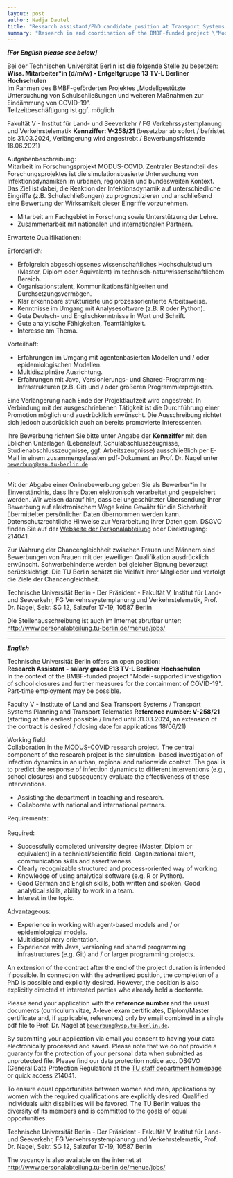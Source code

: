 ```yaml
---
layout: post
author: Nadja Dautel
title: "Research assistant/PhD candidate position at Transport Systems Planning and Transport Telematics, TU Berlin"
summary: "Research in and coordination of the BMBF-funded project \"Model-supported investigation of school closures and other interventions for the containment of COVID-19\""
---
```

***[For English please see below]***  <br>

Bei der Technischen Universität Berlin ist die folgende Stelle zu besetzen:  <br>
**Wiss. Mitarbeiter*in (d/m/w) - Entgeltgruppe 13 TV-L Berliner Hochschulen**  <br>
Im Rahmen des BMBF-geförderten Projektes „Modellgestützte Untersuchung von Schulschließungen und weiteren Maßnahmen zur Eindämmung von COVID-19“.  <br>
Teilzeitbeschäftigung ist ggf. möglich

Fakultät V - Institut für Land- und Seeverkehr / FG Verkehrssystemplanung und Verkehrstelematik **Kennziffer: V-258/21** (besetzbar ab sofort / befristet bis 31.03.2024, Verlängerung wird angestrebt / Bewerbungsfristende 18.06.2021)

Aufgabenbeschreibung:  <br>
Mitarbeit im Forschungsprojekt MODUS-COVID. Zentraler Bestandteil des Forschungsprojektes ist die simulationsbasierte Untersuchung von Infektionsdynamiken im urbanen, regionalen und bundesweiten Kontext. Das Ziel ist dabei, die Reaktion der Infektionsdynamik auf unterschiedliche Eingriffe (z.B. Schulschließungen) zu prognostizieren und anschließend eine Bewertung der Wirksamkeit dieser Eingriffe vorzunehmen.
<ul>
<li> Mitarbeit am Fachgebiet in Forschung sowie Unterstützung der Lehre. </li>
<li> Zusammenarbeit mit nationalen und internationalen Partnern. </li>
</ul>

Erwartete Qualifikationen:  <br>

Erforderlich: <br>
<ul>
<li> Erfolgreich abgeschlossenes wissenschaftliches Hochschulstudium (Master, Diplom oder Äquivalent) im technisch-naturwissenschaftlichem Bereich. </li>
<li> Organisationstalent, Kommunikationsfähigkeiten und Durchsetzungsvermögen. </li>
<li> Klar erkennbare strukturierte und prozessorientierte Arbeitsweise. </li>
<li> Kenntnisse im Umgang mit Analysesoftware (z.B. R oder Python). </li>
<li> Gute Deutsch- und Englischkenntnisse in Wort und Schrift. </li>
<li> Gute analytische Fähigkeiten, Teamfähigkeit. </li>
<li> Interesse am Thema. </li>
</ul>

Vorteilhaft: <br>
<ul>
<li> Erfahrungen im Umgang mit agentenbasierten Modellen und / oder epidemiologischen Modellen. </li>
<li> Multidisziplinäre Ausrichtung. </li>
<li> Erfahrungen mit Java, Versionierungs- und Shared-Programming-Infrastrukturen (z.B. Git) und / oder größeren Programmierprojekten. </li>
</ul>
Eine Verlängerung nach Ende der Projektlaufzeit wird angestrebt. In Verbindung mit der ausgeschriebenen Tätigkeit ist die Durchführung einer Promotion möglich und ausdrücklich erwünscht. Die Ausschreibung richtet sich jedoch ausdrücklich auch an bereits promovierte Interessenten.

Ihre Bewerbung richten Sie bitte unter Angabe der <strong>Kennziffer</strong> mit den üblichen Unterlagen (Lebenslauf, Schulabschlusszeugnisse, Studienabschlusszeugnisse, ggf. Arbeitszeugnisse) ausschließlich per E-Mail in einem zusammengefassten pdf-Dokument an Prof. Dr. Nagel unter <code> bewerbung@vsp.tu-berlin.de </code>.  <br>

Mit der Abgabe einer Onlinebewerbung geben Sie als Bewerber*in Ihr Einverständnis, dass Ihre Daten elektronisch verarbeitet und gespeichert werden. Wir weisen darauf hin, dass bei ungeschützter Übersendung Ihrer Bewerbung auf elektronischem Wege keine Gewähr für die Sicherheit übermittelter persönlicher Daten übernommen werden kann. Datenschutzrechtliche Hinweise zur Verarbeitung Ihrer Daten gem. DSGVO finden Sie auf der [Webseite der Personalabteilung](https://www.abt2-t.tu-berlin.de/menue/themen_a_z/datenschutzerklaerung/) oder Direktzugang: 214041.

Zur Wahrung der Chancengleichheit zwischen Frauen und Männern sind Bewerbungen von Frauen mit der jeweiligen Qualifikation ausdrücklich erwünscht. Schwerbehinderte werden bei gleicher Eignung bevorzugt berücksichtigt. Die TU Berlin schätzt die Vielfalt ihrer Mitglieder und verfolgt die Ziele der Chancengleichheit.  <br>

Technische Universität Berlin - Der Präsident - Fakultät V, Institut für Land- und Seeverkehr, FG Verkehrssystemplanung und Verkehrstelematik, Prof. Dr. Nagel, Sekr. SG 12, Salzufer 17-19, 10587 Berlin 

Die Stellenausschreibung ist auch im Internet abrufbar unter:  <br>
http://www.personalabteilung.tu-berlin.de/menue/jobs/

<hr>

***English***  <br>

Technische Universität Berlin offers an open position:  <br>
**Research Assistant - salary grade E13 TV-L Berliner Hochschulen**  <br>
In the context of the BMBF-funded project "Model-supported investigation of school closures and further measures for the containment of COVID-19".  <br>
Part-time employment may be possible.  <br>

Faculty V - Institute of Land and Sea Transport Systems / Transport Systems Planning and Transport Telematics **Reference number: V-258/21** (starting at the earliest possible / limited until 31.03.2024, an extension of the contract is desired / closing date for applications 18/06/21)

Working field: <br>
Collaboration in the MODUS-COVID research project. The central component of the research project is the simulation- based investigation of infection dynamics in an urban, regional and nationwide context. The goal is to predict the response of infection dynamics to different interventions (e.g., school closures) and subsequently evaluate the effectiveness of these interventions.
<ul>
<li> Assisting the department in teaching and research. </li>
<li> Collaborate with national and international partners. </li>
</ul>

Requirements: <br>
<br>
Required: <br>

<ul>
  <li>Successfully completed university degree (Master, Diplom or equivalent) in a technical/scientific field. Organizational talent, communication skills and assertiveness. </li>
  <li> Clearly recognizable structured and process-oriented way of working.  </li>
  <li> Knowledge of using analytical software (e.g. R or Python).  </li>
  <li> Good German and English skills, both written and spoken. Good analytical skills, ability to work in a team.  </li>
  <li> Interest in the topic.  </li>
</ul>

Advantageous: <br>
<ul>
<li> Experience in working with agent-based models and / or epidemiological models.  </li>
<li> Multidisciplinary orientation.  </li>
<li> Experience with Java, versioning and shared programming infrastructures (e.g. Git) and / or larger programming projects.  </li>
</ul>
An extension of the contract after the end of the project duration is intended if possible. In connection with the advertised position, the completion of a PhD is possible and explicitly desired. However, the position is also explicitly directed at interested parties who already hold a doctorate.

Please send your application with the <strong> reference number </strong> and the usual documents (curriculum vitae, A-level exam certificates, Diplom/Master certificate and, if applicable, references) only by email combined in a single pdf file to Prof. Dr. Nagel at <code>bewerbung@vsp.tu-berlin.de</code>.

By submitting your application via email you consent to having your data electronically processed and saved. Please note that we do not provide a guaranty for the protection of your personal data when submitted as unprotected file. Please find our data protection notice acc. DSGVO (General Data Protection Regulation) at the [TU staff department homepage](https://www.abt2-t.tu-berlin.de/menue/themen_a_z/datenschutzerklaerung/) or quick access 214041.

To ensure equal opportunities between women and men, applications by women with the required qualifications are explicitly desired. Qualified individuals with disabilities will be favored. The TU Berlin values the diversity of its members and is committed to the goals of equal opportunities.

Technische Universität Berlin - Der Präsident - Fakultät V, Institut für Land- und Seeverkehr, FG Verkehrssystemplanung und Verkehrstelematik, Prof. Dr. Nagel, Sekr. SG 12, Salzufer 17-19, 10587 Berlin

The vacancy is also available on the internet at
http://www.personalabteilung.tu-berlin.de/menue/jobs/
